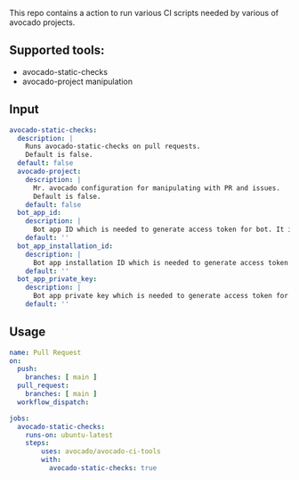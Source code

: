 This repo contains a action to run various CI scripts 
needed by various of avocado projects.

## Supported tools:
- avocado-static-checks
- avocado-project manipulation

## Input

```yaml
avocado-static-checks:
  description: |
    Runs avocado-static-checks on pull requests.
    Default is false.
  default: false
  avocado-project:
    description: |
      Mr. avocado configuration for manipulating with PR and issues.
      Default is false.
    default: false
  bot_app_id:
    description: |
      Bot app ID which is needed to generate access token for bot. It is required by avocado-project.
    default: ''
  bot_app_installation_id:
    description: |
      Bot app installation ID which is needed to generate access token for bot. It is required by avocado-project.
    default: ''
  bot_app_private_key:
    description: |
      Bot app private key which is needed to generate access token for bot. It is required by avocado-project.
    default: ''
```
## Usage

```yaml
name: Pull Request
on:
  push:
    branches: [ main ]
  pull_request:
    branches: [ main ]
  workflow_dispatch:

jobs:
  avocado-static-checks:
    runs-on: ubuntu-latest
    steps:
        uses: avocado/avocado-ci-tools
        with:
          avocado-static-checks: true
```
